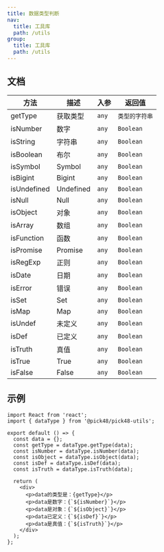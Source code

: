 ```yaml
---
title: 数据类型判断
nav:
  title: 工具库
  path: /utils
group:
  title: 工具库
  path: /utils
---
```


## 文档

| 方法        | 描述      | 入参  | 返回值         |
| ----------- | --------- | ----- | -------------- |
| getType     | 获取类型  | `any` | `类型的字符串` |
| isNumber    | 数字      | `any` | `Boolean`      |
| isString    | 字符串    | `any` | `Boolean`      |
| isBoolean   | 布尔      | `any` | `Boolean`      |
| isSymbol    | Symbol    | `any` | `Boolean`      |
| isBigint    | Bigint    | `any` | `Boolean`      |
| isUndefined | Undefined | `any` | `Boolean`      |
| isNull      | Null      | `any` | `Boolean`      |
| isObject    | 对象      | `any` | `Boolean`      |
| isArray     | 数组      | `any` | `Boolean`      |
| isFunction  | 函数      | `any` | `Boolean`      |
| isPromise   | Promise   | `any` | `Boolean`      |
| isRegExp    | 正则      | `any` | `Boolean`      |
| isDate      | 日期      | `any` | `Boolean`      |
| isError     | 错误      | `any` | `Boolean`      |
| isSet       | Set       | `any` | `Boolean`      |
| isMap       | Map       | `any` | `Boolean`      |
| isUndef     | 未定义    | `any` | `Boolean`      |
| isDef       | 已定义    | `any` | `Boolean`      |
| isTruth     | 真值      | `any` | `Boolean`      |
| isTrue      | True      | `any` | `Boolean`      |
| isFalse     | False     | `any` | `Boolean`      |

## 示例

```tsx
import React from 'react';
import { dataType } from '@pick48/pick48-utils';

export default () => {
  const data = {};
  const getType = dataType.getType(data);
  const isNumber = dataType.isNumber(data);
  const isObject = dataType.isObject(data);
  const isDef = dataType.isDef(data);
  const isTruth = dataType.isTruth(data);

  return (
    <div>
      <p>data的类型是：{getType}</p>
      <p>data是数字：{`${isNumber}`}</p>
      <p>data是对象：{`${isObject}`}</p>
      <p>data已定义：{`${isDef}`}</p>
      <p>data是真值：{`${isTruth}`}</p>
    </div>
  );
};
```
